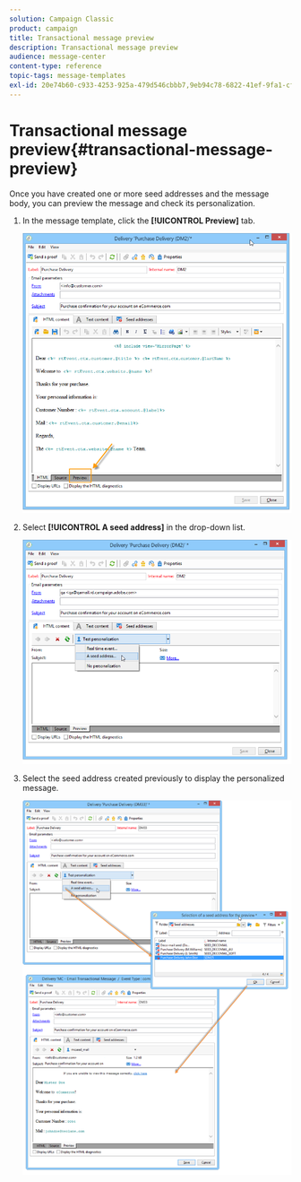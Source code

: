 ```yaml
---
solution: Campaign Classic
product: campaign
title: Transactional message preview
description: Transactional message preview
audience: message-center
content-type: reference
topic-tags: message-templates
exl-id: 20e74b60-c933-4253-925a-479d546cbbb7,9eb94c78-6822-41ef-9fa1-cf0ac53b0490
---
```

# Transactional message preview{#transactional-message-preview}

Once you have created one or more seed addresses and the message body, you can preview the message and check its personalization.

1. In the message template, click the **[!UICONTROL Preview]** tab.

   ![](assets/messagecenter_preview_001.png)

1. Select **[!UICONTROL A seed address]** in the drop-down list.

   ![](assets/messagecenter_preview_002.png)

1. Select the seed address created previously to display the personalized message.

   ![](assets/messagecenter_create_seedaddr_009.png)
